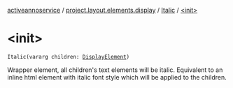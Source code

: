 [activeannoservice](../../index.md) / [project.layout.elements.display](../index.md) / [Italic](index.md) / [&lt;init&gt;](./-init-.md)

# &lt;init&gt;

`Italic(vararg children: `[`DisplayElement`](../-display-element.md)`)`

Wrapper element, all children's text elements will be italic. Equivalent to an inline html element with italic font style
which will be applied to the children.


